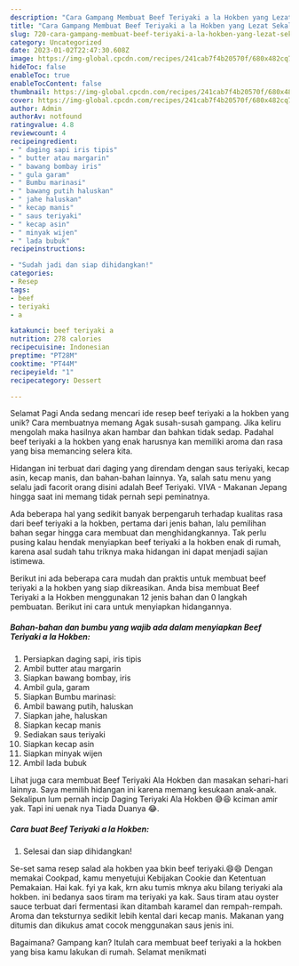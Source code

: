 ```yaml
---
description: "Cara Gampang Membuat Beef Teriyaki a la Hokben yang Lezat Sekali"
title: "Cara Gampang Membuat Beef Teriyaki a la Hokben yang Lezat Sekali"
slug: 720-cara-gampang-membuat-beef-teriyaki-a-la-hokben-yang-lezat-sekali
category: Uncategorized
date: 2023-01-02T22:47:30.608Z
image: https://img-global.cpcdn.com/recipes/241cab7f4b20570f/680x482cq70/beef-teriyaki-a-la-hokben-foto-resep-utama.jpg
hideToc: false
enableToc: true
enableTocContent: false
thumbnail: https://img-global.cpcdn.com/recipes/241cab7f4b20570f/680x482cq70/beef-teriyaki-a-la-hokben-foto-resep-utama.jpg
cover: https://img-global.cpcdn.com/recipes/241cab7f4b20570f/680x482cq70/beef-teriyaki-a-la-hokben-foto-resep-utama.jpg
author: Admin
authorAv: notfound
ratingvalue: 4.8
reviewcount: 4
recipeingredient:
- " daging sapi iris tipis"
- " butter atau margarin"
- " bawang bombay iris"
- " gula garam"
- " Bumbu marinasi"
- " bawang putih haluskan"
- " jahe haluskan"
- " kecap manis"
- " saus teriyaki"
- " kecap asin"
- " minyak wijen"
- " lada bubuk"
recipeinstructions:

- "Sudah jadi dan siap dihidangkan!"
categories:
- Resep
tags:
- beef
- teriyaki
- a

katakunci: beef teriyaki a 
nutrition: 278 calories
recipecuisine: Indonesian
preptime: "PT28M"
cooktime: "PT44M"
recipeyield: "1"
recipecategory: Dessert

---
```



Selamat Pagi Anda sedang mencari ide resep beef teriyaki a la hokben yang unik? Cara membuatnya memang Agak susah-susah gampang. Jika keliru mengolah maka hasilnya akan hambar dan bahkan tidak sedap. Padahal beef teriyaki a la hokben yang enak harusnya kan memiliki aroma dan rasa yang bisa memancing selera kita.


Hidangan ini terbuat dari daging yang direndam dengan saus teriyaki, kecap asin, kecap manis, dan bahan-bahan lainnya. Ya, salah satu menu yang selalu jadi facorit orang disini adalah Beef Teriyaki. VIVA - Makanan Jepang hingga saat ini memang tidak pernah sepi peminatnya.

Ada beberapa hal yang sedikit banyak berpengaruh terhadap kualitas rasa dari beef teriyaki a la hokben, pertama dari jenis bahan, lalu pemilihan bahan segar hingga cara membuat dan menghidangkannya. Tak perlu pusing kalau hendak menyiapkan beef teriyaki a la hokben enak di rumah, karena asal sudah tahu triknya maka hidangan ini dapat menjadi sajian istimewa.


Berikut ini ada beberapa cara mudah dan praktis untuk membuat beef teriyaki a la hokben yang siap dikreasikan. Anda bisa membuat Beef Teriyaki a la Hokben menggunakan 12 jenis bahan dan 0 langkah pembuatan. Berikut ini cara untuk menyiapkan hidangannya.

<!--inarticleads1-->

##### Bahan-bahan dan bumbu yang wajib ada dalam menyiapkan Beef Teriyaki a la Hokben:

1. Persiapkan  daging sapi, iris tipis
1. Ambil  butter atau margarin
1. Siapkan  bawang bombay, iris
1. Ambil  gula, garam
1. Siapkan  Bumbu marinasi:
1. Ambil  bawang putih, haluskan
1. Siapkan  jahe, haluskan
1. Siapkan  kecap manis
1. Sediakan  saus teriyaki
1. Siapkan  kecap asin
1. Siapkan  minyak wijen
1. Ambil  lada bubuk


Lihat juga cara membuat Beef Teriyaki Ala Hokben dan masakan sehari-hari lainnya. Saya memilih hidangan ini karena memang kesukaan anak-anak. Sekalipun lum pernah incip Daging Teriyaki Ala Hokben 😅😆 kciman amir yak. Tapi ini uenak nya Tiada Duanya 😂. 

<!--inarticleads2-->

##### Cara buat Beef Teriyaki a la Hokben:


1. Selesai dan siap dihidangkan!

Se-set sama resep salad ala hokben yaa bkin beef teriyaki.😄😄 Dengan memakai Cookpad, kamu menyetujui Kebijakan Cookie dan Ketentuan Pemakaian. Hai kak. fyi ya kak, krn aku tumis mknya aku bilang teriyaki ala hokben. ini bedanya saos tiram ma teriyaki ya kak. Saus tiram atau oyster sauce terbuat dari fermentasi ikan ditambah karamel dan rempah-rempah. Aroma dan teksturnya sedikit lebih kental dari kecap manis. Makanan yang ditumis dan dikukus amat cocok menggunakan saus jenis ini. 

Bagaimana? Gampang kan? Itulah cara membuat beef teriyaki a la hokben yang bisa kamu lakukan di rumah. Selamat menikmati

